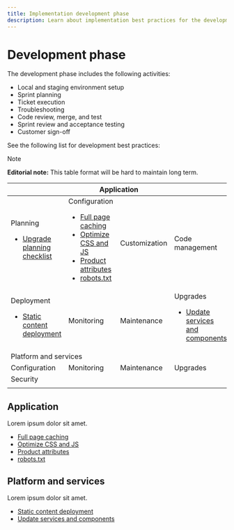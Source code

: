 ```yaml
---
title: Implementation development phase
description: Learn about implementation best practices for the development phase of Adobe Commerce projects.
---
```


# Development phase

The development phase includes the following activities:

- Local and staging environment setup
- Sprint planning
- Ticket execution
- Troubleshooting
- Code review, merge, and test
- Sprint review and acceptance testing
- Customer sign-off

See the following list for development best practices:

>[!NOTE]
>
>**Editorial note:** This table format will be hard to maintain long term.


<table style="table-layout:auto">
<thead>
  <tr>
    <th colspan="4">Application</th>
  </tr>
</thead>
<tbody>
  <tr>
    <td>Planning
      <ul>
        <li><a href="https://support.magento.com/hc/en-us/articles/360057968951%E2%80%8B">Upgrade planning checklist</li>
      </ul>
    </td>
    <td>Configuration
      <ul>
        <li><a href="https://developer.adobe.com/commerce/php/development/cache/page/public-content/">Full page caching</li>
        <li><a href="https://support.magento.com/hc/en-us/articles/360044482152%E2%80%8B">Optimize CSS and JS</li>
        <li><a href="https://support.magento.com/hc/en-us/articles/360048256612%E2%80%8B">Product attributes</></li>
        <li><a href="https://support.magento.com/hc/en-us/articles/360048754931%E2%80%8B">robots.txt</li>
      </ul>
    </td>
    <td>Customization</td>
    <td>Code management</td>
  </tr>
  <tr>
    <td>Deployment
      <ul>
        <li><a href="https://devdocs.magento.com/cloud/deploy/static-content-deployment.html">Static content deployment</li>
      </ul>
    </td>
    <td>Monitoring</td>
    <td>Maintenance</td>
    <td>Upgrades
      <ul>
        <li><a href="https://support.magento.com/hc/en-us/articles/360048603692%E2%80%8B">Update services and components</li>
      </ul>
    </td>
  </tr>
  <tr>
    <td colspan="4">Platform and services</td>
  </tr>
  <tr>
    <td>Configuration</td>
    <td>Monitoring</td>
    <td>Maintenance</td>
    <td>Upgrades</td>
  </tr>
  <tr>
    <td colspan="4">Security</td>
  </tr>
  <tr>
    <td></td>
    <td></td>
    <td></td>
    <td></td>
  </tr>
</tbody>
</table>

## Application

Lorem ipsum dolor sit amet.

- [Full page caching](https://developer.adobe.com/commerce/php/development/cache/page/public-content/)
- [Optimize CSS and JS](https://support.magento.com/hc/en-us/articles/360044482152%E2%80%8B)
- [Product attributes](https://support.magento.com/hc/en-us/articles/360048256612%E2%80%8B)
- [robots.txt](https://support.magento.com/hc/en-us/articles/360048754931%E2%80%8B)

## Platform and services

Lorem ipsum dolor sit amet.

- [Static content deployment](https://devdocs.magento.com/cloud/deploy/static-content-deployment.html)
- [Update services and components](https://support.magento.com/hc/en-us/articles/360048603692%E2%80%8B)
